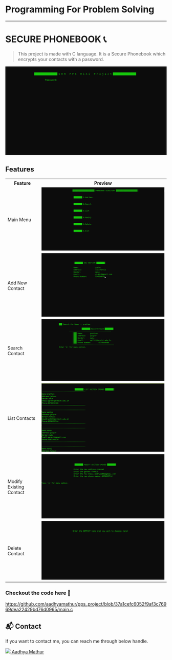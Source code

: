 <div align="centre">
<h1> Programming For Problem Solving </h1>
</div>

***
# SECURE PHONEBOOK 📞 
> This project is made with C language. It is a Secure Phonebook which encrypts your contacts with a password. 

<img alt="output" src="assets/password.png" />

## Features 

  <table>
  <tr>
  <th> Feature </th>
  <th> Preview </th>
  <tr>
  <td> Main Menu </td>
  <td> <img alt="output" src="assets/main menu.png" /> </td>
  </tr>
  <tr> 
  <td> Add New Contact </td>
  <td> <img alt="output" src="assets/add new.png" /> </td>
  </tr>
  <tr>
  <td> Search Contact </td>
  <td> <img alt="output" src="assets/search record.png" /> </td>
  </tr>
  <tr> 
  <td> List Contacts </td>
  <td> <img alt="output" src="assets/list .png" /> </td>
  </tr>
  <tr> 
  <td> Modify Existing Contact </td>
  <td> <img alt="output" src="assets/modify.png" /> </td>
  </tr>
  <tr>
  <td> Delete Contact </td>
  <td> <img alt="output" src="assets/delete.png" /> </td>
  </tr>
  </table>

### Checkout the code here 📝
<https://github.com/aadhyamathur/pps_project/blob/37a1cefc6052f9af3c76969dea22429bd76d0965/main.c>

<h2>📬 Contact</h2>

If you want to contact me, you can reach me through below handle.

 <a href="https://www.linkedin.com/in/aadhya-mathur/"> <img src="https://www.felberpr.com/wp-content/uploads/linkedin-logo.png" width="25"> Aadhya Mathur </img></a>
